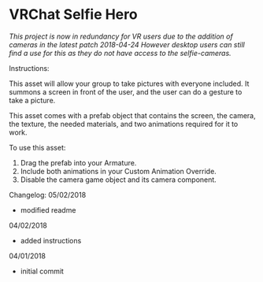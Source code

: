 # VRChat Selfie Hero
_This project is now in redundancy for VR users due to the addition of cameras in the latest patch 2018-04-24_
_However desktop users can still find a use for this as they do not have access to the selfie-cameras._


Instructions:

This asset will allow your group to take pictures with everyone included. It summons a screen in front of the user, and the user can do a gesture to take a picture.

This asset comes with a prefab object that contains the screen, the camera, the texture, the needed materials, and two animations required for it to work.

To use this asset:

1. Drag the prefab into your Armature.
2. Include both animations in your Custom Animation Override.
3. Disable the camera game object and its camera component.

Changelog:
05/02/2018
- modified readme

04/02/2018
- added instructions

04/01/2018
- initial commit
